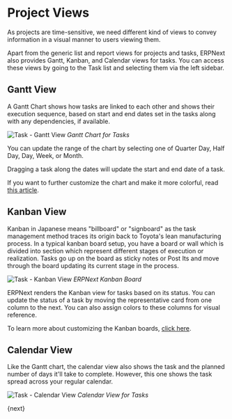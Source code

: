 <!-- add-breadcrumbs -->
# Project Views

As projects are time-sensitive, we need different kind of views to convey information in a visual manner to users viewing them.

Apart from the generic list and report views for projects and tasks, ERPNext also provides Gantt, Kanban, and Calendar views for tasks. You can access these views by going to the Task list and selecting them via the left sidebar.

## Gantt View

A Gantt Chart shows how tasks are linked to each other and shows their execution sequence, based on start and end dates set in the tasks along with any dependencies, if available.

![Task - Gantt View](/docs/assets/img/project/task-gantt-chart.png)
*Gantt Chart for Tasks*

You can update the range of the chart by selecting one of Quarter Day, Half Day, Day, Week, or Month.

Dragging a task along the dates will update the start and end date of a task.

If you want to further customize the chart and make it more colorful, read [this article](/docs/user/manual/en/projects/article/make-a-colorful-gantt-chart).

## Kanban View

Kanban in Japanese means "billboard" or "signboard" as the task management method traces its origin back to Toyota's lean manufacturing process. In a typical kanban board setup, you have a board or wall which is divided into section which represent different stages of execution or realization. Tasks go up on the board as sticky notes or Post Its and move through the board updating its current stage in the process.

![Task - Kanban View](/docs/assets/img/project/task-kanban.png)
*ERPNext Kanban Board*

ERPNext renders the Kanban view for tasks based on its status. You can update the status of a task by moving the representative card from one column to the next. You can also assign colors to these columns for visual reference.

To learn more about customizing the Kanban boards, [click here](/docs/user/manual/en/customize-erpnext/kanban-board).

## Calendar View

Like the Gantt chart, the calendar view also shows the task and the planned number of days it'll take to complete. However, this one shows the task spread across your regular calendar.

![Task - Calendar View](/docs/assets/img/project/task-calendar.png)
*Calendar View for Tasks*

{next}